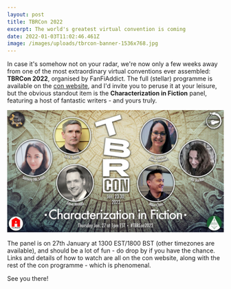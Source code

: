 ```yaml
---
layout: post
title: TBRCon 2022
excerpt: The world's greatest virtual convention is coming
date: 2022-01-03T11:02:46.461Z
image: /images/uploads/tbrcon-banner-1536x768.jpg
---
```

In case it's somehow not on your radar, we're now only a few weeks away from one of the most extraordinary virtual conventions ever assembled: **TBRCon 2022**, organised by FanFiAddict. The full (stellar) programme is available on the [con website](https://fanfiaddict.com/tbrcon-2022/), and I'd invite you to peruse it at your leisure, but the obvious standout item is the **Characterization in Fiction** panel, featuring a host of fantastic writers - and yours truly.

![Characterization in Fiction, featuring Sammy K  Smith, Mike Carey, ML Spencer (moderator), Mike Chen and RJ Barker - and me! 27th Jan 1300EST/1800GMT](/images/uploads/14.-tbrcon-characterization-1536x864.jpg)



The panel is on 27th January at 1300 EST/1800 BST (other timezones are available), and should be a lot of fun - do drop by if you have the chance. Links and details of how to watch are all on the con website, along with the rest of the con programme - which is phenomenal.

See you there!